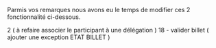 Parmis vos remarques nous avons eu le temps de modifier ces 2 fonctionnalité ci-dessous.

2 ( à refaire associer le participant à une délégation )
18 - valider billet ( ajouter une exception ETAT BILLET )
